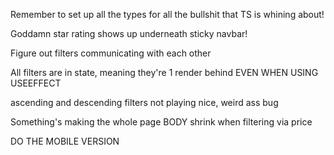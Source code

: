 Remember to set up all the types for all the bullshit that TS is whining about!

Goddamn star rating shows up underneath sticky navbar!

Figure out filters communicating with each other


All filters are in state, meaning they're 1 render behind EVEN WHEN USING USEEFFECT

ascending and descending filters not playing nice, weird ass bug

Something's making the whole page BODY shrink when filtering via price

DO THE MOBILE VERSION